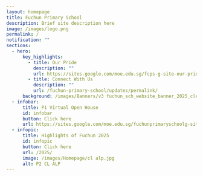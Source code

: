 ```yaml
---
layout: homepage
title: Fuchun Primary School
description: Brief site description here
image: /images/logo.png
permalink: /
notification: ""
sections:
  - hero:
      key_highlights:
        - title: Our Pride
          description: ""
          url: https://sites.google.com/moe.edu.sg/fcps-g-site-our-pride/our-pride-home/
        - title: Connect With Us
          description: ""
          url: /fuchun-primary-school/updates/permalink/
      background: /images/Banners/v3 fuchun_sch_website_banner_2025_cleanedup_lowresgif.gif
  - infobar:
      title: P1 Virtual Open House
      id: infobar
      button: Click here
      url: https://sites.google.com/moe.edu.sg/fuchunprimaryschoolg-site/p1-virtual-open-house
  - infopic:
      title: Highlights of Fuchun 2025
      id: infopic
      button: Click here
      url: /2025/
      image: /images/Homepage/cl alp.jpg
      alt: P2 CL ALP
---
```

